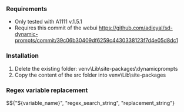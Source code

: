 ### Requirements

- Only tested with A1111 v.1.5.1
- Requires this commit of the webui https://github.com/adieyal/sd-dynamic-prompts/commit/39c06b30409df6259c4430338123f7d4e05d8dc1

### Installation

1. Delete the existing folder: venv\Lib\site-packages\dynamicprompts
2. Copy the content of the src folder into venv\Lib\site-packages 


### Regex variable replacement

$${"${variable_name}", "regex_search_string", "replacement_string"}
